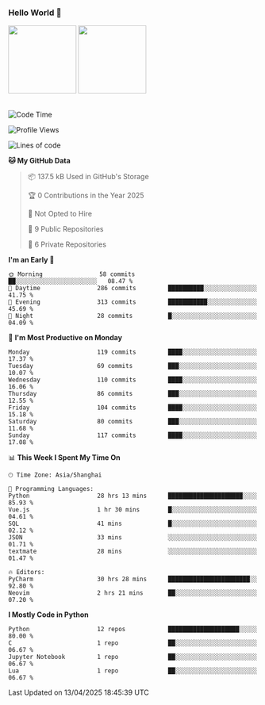### Hello World 👋
<img align="" height="137px" src="https://github-readme-stats.vercel.app/api?username=myhMARS&hide_title=true&hide_border=true&show_icons=trueline_height=21&text_color=000&icon_color=000&bg_color=0,ea6161,ffc64d,fffc4d,52fa5a&theme=graywhite" /> </div>
<img align="" height="137px" src="https://github-readme-stats-git-masterrstaa-rickstaa.vercel.app/api/top-langs/?username=myhMARS&hide_title=true&hide_border=true&layout=compact&langs_count=6&text_color=000&icon_color=fff&bg_color=0,52fa5a,4dfcff,c64dff&theme=graywhite" /><br><br>

<!--START_SECTION:waka-->
![Code Time](http://img.shields.io/badge/Code%20Time-539%20hrs%2021%20mins-blue)

![Profile Views](http://img.shields.io/badge/Profile%20Views-0-blue)

![Lines of code](https://img.shields.io/badge/From%20Hello%20World%20I%27ve%20Written-393.8%20thousand%20lines%20of%20code-blue)

**🐱 My GitHub Data** 

> 📦 137.5 kB Used in GitHub's Storage 
 > 
> 🏆 0 Contributions in the Year 2025
 > 
> 🚫 Not Opted to Hire
 > 
> 📜 9 Public Repositories 
 > 
> 🔑 6 Private Repositories 
 > 
**I'm an Early 🐤** 

```text
🌞 Morning                58 commits          ██░░░░░░░░░░░░░░░░░░░░░░░   08.47 % 
🌆 Daytime                286 commits         ██████████░░░░░░░░░░░░░░░   41.75 % 
🌃 Evening                313 commits         ███████████░░░░░░░░░░░░░░   45.69 % 
🌙 Night                  28 commits          █░░░░░░░░░░░░░░░░░░░░░░░░   04.09 % 
```
📅 **I'm Most Productive on Monday** 

```text
Monday                   119 commits         ████░░░░░░░░░░░░░░░░░░░░░   17.37 % 
Tuesday                  69 commits          ███░░░░░░░░░░░░░░░░░░░░░░   10.07 % 
Wednesday                110 commits         ████░░░░░░░░░░░░░░░░░░░░░   16.06 % 
Thursday                 86 commits          ███░░░░░░░░░░░░░░░░░░░░░░   12.55 % 
Friday                   104 commits         ████░░░░░░░░░░░░░░░░░░░░░   15.18 % 
Saturday                 80 commits          ███░░░░░░░░░░░░░░░░░░░░░░   11.68 % 
Sunday                   117 commits         ████░░░░░░░░░░░░░░░░░░░░░   17.08 % 
```


📊 **This Week I Spent My Time On** 

```text
🕑︎ Time Zone: Asia/Shanghai

💬 Programming Languages: 
Python                   28 hrs 13 mins      █████████████████████░░░░   85.93 % 
Vue.js                   1 hr 30 mins        █░░░░░░░░░░░░░░░░░░░░░░░░   04.61 % 
SQL                      41 mins             █░░░░░░░░░░░░░░░░░░░░░░░░   02.12 % 
JSON                     33 mins             ░░░░░░░░░░░░░░░░░░░░░░░░░   01.71 % 
textmate                 28 mins             ░░░░░░░░░░░░░░░░░░░░░░░░░   01.47 % 

🔥 Editors: 
PyCharm                  30 hrs 28 mins      ███████████████████████░░   92.80 % 
Neovim                   2 hrs 21 mins       ██░░░░░░░░░░░░░░░░░░░░░░░   07.20 % 
```

**I Mostly Code in Python** 

```text
Python                   12 repos            ████████████████████░░░░░   80.00 % 
C                        1 repo              ██░░░░░░░░░░░░░░░░░░░░░░░   06.67 % 
Jupyter Notebook         1 repo              ██░░░░░░░░░░░░░░░░░░░░░░░   06.67 % 
Lua                      1 repo              ██░░░░░░░░░░░░░░░░░░░░░░░   06.67 % 
```




 Last Updated on 13/04/2025 18:45:39 UTC
<!--END_SECTION:waka-->

<!--
**myhMARS/myhMARS** is a ✨ _special_ ✨ repository because its `README.md` (this file) appears on your GitHub profile.

Here are some ideas to get you started:

- 🔭 I’m currently working on ...
- 🌱 I’m currently learning ...
- 👯 I’m looking to collaborate on ...
- 🤔 I’m looking for help with ...
- 💬 Ask me about ...
- 📫 How to reach me: ...
- 😄 Pronouns: ...
- ⚡ Fun fact: ...
-->
